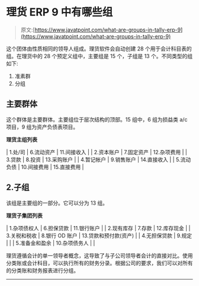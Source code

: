 # 理货 ERP 9 中有哪些组

> 原文:[https://www.javatpoint.com/what-are-groups-in-tally-erp-9](https://www.javatpoint.com/what-are-groups-in-tally-erp-9)

这个团体由性质相同的领导人组成。理货软件会自动创建 28 个用于会计科目表的组。在理货中的 28 个预定义组中，主要组是 15 个，子组是 13 个。不同类型的组如下:

1.  准素群
2.  分组

## 主要群体

这个群体是主要群体。主要组位于层次结构的顶部。15 组中，6 组为损益类 a/c 项目，9 组为资产负债表项目。

**理货主组列表**

| 1.处/司 | 6.流动资产 | 11.间接收入 |
| 2.资本账户 | 7.固定资产 | 12.杂项费用 |
| 3.贷款 | 8.投资 | 13.采购账户 |
| 4.暂记帐户 | 9.销售账户 | 14.直接收入 |
| 5.流动负债 | 10.间接费用 | 15.直接费用 |

## 2.子组

该组是主要组的一部分。它可以分为 13 组。

**理货子集团列表**

| 1.杂项债权人 | 6.担保贷款 | 11.银行账户 |
| 2.现有库存 | 7.存款 | 12.库存现金 |
| 3.关税和税收 | 8.银行 OD 账户 | 13.贷款和预付款(资产) |
| 4.无担保贷款 | 9.规定 |  |
| 5.准备金和盈余 | 10.杂项债务人 |  |

理货遵循会计的单一领导者概念，这导致了与子公司领导者会计的直接对比。使用分类账或会计科目，可以执行所有的财务分录。根据公司的要求，我们可以对所有的分类账和财务报表进行分组。

* * *